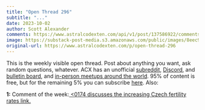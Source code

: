```yaml
---
title: "Open Thread 296"
subtitle: "..."
date: 2023-10-02
author: Scott Alexander
comments: https://www.astralcodexten.com/api/v1/post/137586922/comments?&all_comments=true
image: https://substack-post-media.s3.amazonaws.com/public/images/8eec9352-8ea8-4bd4-80dc-053d82534c1b_251x255.png
original-url: https://www.astralcodexten.com/p/open-thread-296
---
```

This is the weekly visible open thread. Post about anything you want, ask random questions, whatever. ACX has an unofficial [subreddit](https://www.reddit.com/r/slatestarcodex/), [Discord](https://discord.gg/RTKtdut), and [bulletin board](https://www.datasecretslox.com/index.php), and [in-person meetups around the world](https://www.lesswrong.com/community?filters%5B0%5D=SSC). 95% of content is free, but for the remaining 5% you can subscribe [here](https://astralcodexten.substack.com/subscribe?). Also:

**1:** Comment of the week:[ <0174 discusses the increasing Czech fertility rates link.](/p/links-for-september-2023/comment/40863139)
